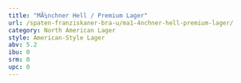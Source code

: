 ```yaml
---
title: "MÃ¼nchner Hell / Premium Lager"
url: /spaten-franziskaner-bra-u/ma1-4nchner-hell-premium-lager/
category: North American Lager
style: American-Style Lager
abv: 5.2
ibu: 0
srm: 0
upc: 0
---
```


